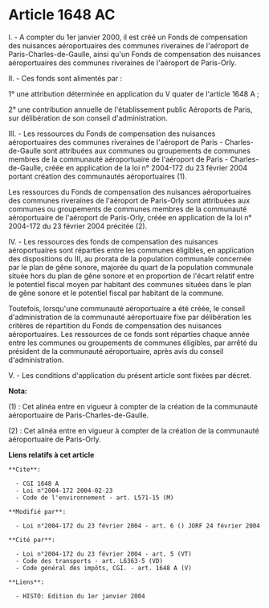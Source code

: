 # Article 1648 AC

I. - A compter du 1er janvier 2000, il est créé un Fonds de compensation des nuisances aéroportuaires des communes riveraines
de l'aéroport de Paris-Charles-de-Gaulle, ainsi qu'un Fonds de compensation des nuisances aéroportuaires des communes
riveraines de l'aéroport de Paris-Orly.

II. - Ces fonds sont alimentés par :

1° une attribution déterminée en application du V quater de l'article 1648 A ;

2° une contribution annuelle de l'établissement public Aéroports de Paris, sur délibération de son conseil d'administration.

III. -  Les ressources du Fonds de compensation des nuisances aéroportuaires des communes riveraines de l'aéroport de Paris -
Charles-de-Gaulle sont attribuées aux communes ou groupements de communes membres de la communauté aéroportuaire de
l'aéroport de Paris - Charles-de-Gaulle, créée en application de la loi n° 2004-172 du 23 février 2004  portant création des
communautés aéroportuaires (1).

Les ressources du Fonds de compensation des nuisances aéroportuaires des communes riveraines de l'aéroport de Paris-Orly sont
attribuées aux communes ou groupements de communes membres de la communauté aéroportuaire de l'aéroport de Paris-Orly, créée
en application de la loi n° 2004-172 du 23 février 2004 précitée (2).

IV. - Les ressources des fonds de compensation des nuisances aéroportuaires sont réparties entre les communes éligibles, en
application des dispositions du III, au prorata de la population communale concernée par le plan de gêne sonore, majorée du
quart de la population communale située hors du plan de gêne sonore et en proportion de l'écart relatif entre le potentiel
fiscal moyen par habitant des communes situées dans le plan de gêne sonore et le potentiel fiscal par habitant de la commune.

Toutefois, lorsqu'une communauté aéroportuaire a été créée, le conseil d'administration de la communauté aéroportuaire fixe
par délibération les critères de répartition du Fonds de compensation des nuisances aéroportuaires. Les ressources de ce
fonds sont réparties chaque année entre les communes ou groupements de communes éligibles, par arrêté du président de la
communauté aéroportuaire, après avis du conseil d'administration.

V. - Les conditions d'application du présent article sont fixées par décret.

**Nota:**

(1) : Cet alinéa entre en vigueur à compter de la création de la communauté aéroportuaire de Paris-Charles-de-Gaulle. 

(2) : Cet alinéa entre en vigueur à compter de la création de la communauté aéroportuaire de Paris-Orly.

**Liens relatifs à cet article**

	**Cite**:

	  - CGI 1648 A
	  - Loi n°2004-172 2004-02-23
	  - Code de l'environnement - art. L571-15 (M)

	**Modifié par**:

	  - Loi n°2004-172 du 23 février 2004 - art. 6 () JORF 24 février 2004

	**Cité par**:

	  - Loi n°2004-172 du 23 février 2004 - art. 5 (VT)
	  - Code des transports - art. L6363-5 (VD)
	  - Code général des impôts, CGI. - art. 1648 A (V)

	**Liens**:

	  - HISTO: Edition du 1er janvier 2004
